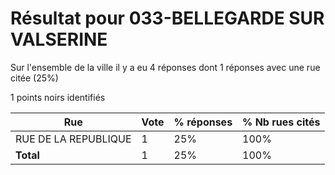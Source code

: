 # Résultat pour 033-BELLEGARDE SUR VALSERINE

Sur l'ensemble de la ville il y a eu 4 réponses dont 1 réponses avec une rue citée (25%)

1 points noirs identifiés

| Rue | Vote | % réponses | % Nb rues cités|
|-----|------|------------|----------------|
| RUE DE LA REPUBLIQUE | 1 | 25% | 100%|
| **Total** | 1 | 25% | 100%|
